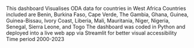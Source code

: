 This dashboard Visualises ODA data for countries in West Africa 
Countries included are Benin, Burkina Faso, Cape Verde, The Gambia, Ghana, Guinea, Guinea-Bissau, Ivory Coast, Liberia, Mali, Mauritania, Niger, Nigeria, Senegal, Sierra Leone, and Togo
The dashboard was coded in Python and deployed into a live web app via Streamlit for better visual accessibility 
Time period 2000-2023 

